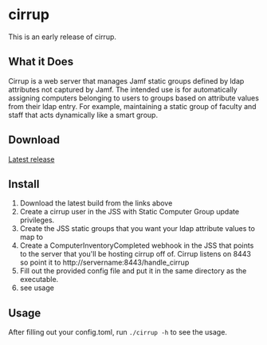# cirrup

This is an early release of cirrup.

## What it Does
Cirrup is a web server that manages Jamf static groups defined by ldap attributes not captured by Jamf. The intended use is for automatically assigning computers belonging to users to groups based on attribute values from their ldap entry. For example, maintaining a static group of faculty and staff that acts dynamically like a smart group.

## Download
[Latest release](https://github.com/cosmouser/cirrup/releases)

## Install
1. Download the latest build from the links above
2. Create a cirrup user in the JSS with Static Computer Group update
privileges.
3. Create the JSS static groups that you want your ldap attribute values to map to
4. Create a ComputerInventoryCompleted webhook in the JSS that points to
the server that you'll be hosting cirrup off of. Cirrup listens on 8443
so point it to http://servername:8443/handle_cirrup
5. Fill out the provided config file and put it in the same directory as
the executable.
6. see usage

## Usage

After filling out your config.toml, run `./cirrup -h` to see the usage.

